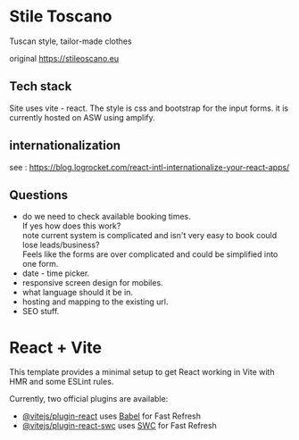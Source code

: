 # Stile Toscano
Tuscan style, tailor-made clothes

original https://stileoscano.eu 


## Tech stack 

Site uses vite - react. The style is css and bootstrap for the input forms.
it is currently hosted on ASW using amplify.

## internationalization 

see : https://blog.logrocket.com/react-intl-internationalize-your-react-apps/

## Questions 

* do we need to check available booking times. 
  <br />If yes how does this work? 
  <br />note current system is complicated and isn't very easy to book could lose leads/business?
  <br />Feels like the forms are over complicated and could be simplified into one form.
* date - time  picker.
* responsive screen design for mobiles.
* what language should it be in.  
* hosting and mapping to the existing url.
* SEO stuff.   





# React + Vite

This template provides a minimal setup to get React working in Vite with HMR and some ESLint rules.

Currently, two official plugins are available:

- [@vitejs/plugin-react](https://github.com/vitejs/vite-plugin-react/blob/main/packages/plugin-react/README.md) uses [Babel](https://babeljs.io/) for Fast Refresh
- [@vitejs/plugin-react-swc](https://github.com/vitejs/vite-plugin-react-swc) uses [SWC](https://swc.rs/) for Fast Refresh



